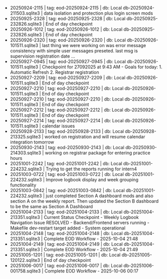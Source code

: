- 20250924-2115 | tag: eod-20250924-2115 | db: Local
db-20250924-211503.sqlite3 | data isolation and protection plus login screen mods
- 20250925-2328 | tag: eod-20250925-2328 | db: Local
db-20250925-232826.sqlite3 | End of day checkpoint
- 20250926-1012 | tag: eod-20250926-1012 | db: Local
db-20250925-232826.sqlite3 | End of day checkpoint
- 20250926-2320 | tag: eod-20250926-2320 | db: Local
db-20250926-101511.sqlite3 | last thing we were working on was error message consistency with simple user messages preseted. last msg is supervision registration date ...
- 20250927-0945 | tag: eod-20250927-0945 | db: Local
db-20250926-101511.sqlite3 | Checkpoint for 27092025 at 9:43 AM - Goals for today: 1. Automatic Refresh 2. Registrar registration
- 20250927-2209 | tag: eod-20250927-2209 | db: Local
db-20250926-101511.sqlite3 | End of day checkpoint
- 20250927-2210 | tag: eod-20250927-2210 | db: Local
db-20250926-101511.sqlite3 | End of day checkpoint
- 20250927-2210 | tag: eod-20250927-2210 | db: Local
db-20250926-101511.sqlite3 | End of day checkpoint
- 20250927-2212 | tag: eod-20250927-2212 | db: Local
db-20250926-101511.sqlite3 | End of day checkpoint
- 20250927-2214 | tag: eod-20250927-2214 | db: Local
db-20250926-101511.sqlite3 | calendar issues
- 20250928-2133 | tag: eod-20250928-2133 | db: Local
db-20250928-213325.sqlite3 | worked on registration and will resume calendar integration tomorrow
- 20250930-2143 | tag: eod-20250930-2143 | db: Local
db-20250930-214303.sqlite3 | working on registrar package for entering practice hours
- 20251001-2242 | tag: eod-20251001-2242 | db: Local
db-20251001-224232.sqlite3 | Trying to get the reports running for intern4
- 20251003-0722 | tag: eod-20251003-0722 | db: Local
db-20251001-224232.sqlite3 | Improve logbook display and week grouping functionality
- 20251003-0842 | tag: eod-20251003-0842 | db: Local
db-20251001-224232.sqlite3 | just completed Section A dashboard mods and also section A on the weekly report. Then updated the Section B dashboard to be the same as Section A Dashboard
- 20251004-2133 | tag: eod-20251004-2133 | db: Local
db-20251004-213351.sqlite3 | Current Status Checkpoint - Weekly Logbook Navigation Issue RESOLVED - Backend/Frontend servers running - Makefile dev-restart target added - System operational
- 20251004-2148 | tag: eod-20251004-2148 | db: Local
db-20251004-213351.sqlite3 | Complete EOD Workflow - 2025-10-04 21:48
- 20251004-2149 | tag: eod-20251004-2149 | db: Local
db-20251004-213351.sqlite3 | Complete EOD Workflow - 2025-10-04 21:49
- 20251005-1201 | tag: eod-20251005-1201 | db: Local
db-20251005-120122.sqlite3 | End of day checkpoint
- 20251006-0017 | tag: eod-20251006-0017 | db: Local
db-20251006-001758.sqlite3 | Complete EOD Workflow - 2025-10-06 00:17
